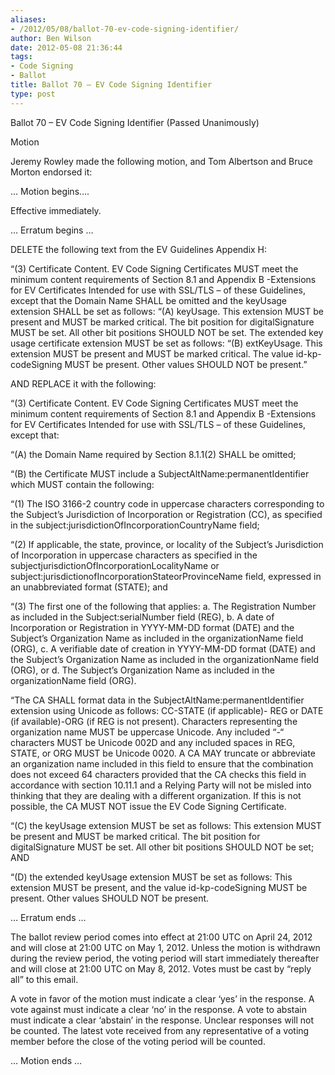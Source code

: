 ```yaml
---
aliases:
- /2012/05/08/ballot-70-ev-code-signing-identifier/
author: Ben Wilson
date: 2012-05-08 21:36:44
tags:
- Code Signing
- Ballot
title: Ballot 70 – EV Code Signing Identifier
type: post
---
```


Ballot 70 – EV Code Signing Identifier (Passed Unanimously)

Motion

Jeremy Rowley made the following motion, and Tom Albertson and Bruce Morton endorsed it:

… Motion begins….

Effective immediately.

… Erratum begins …

DELETE the following text from the EV Guidelines Appendix H:

“(3) Certificate Content. EV Code Signing Certificates MUST meet the minimum content requirements of Section 8.1 and Appendix B -Extensions for EV Certificates Intended for use with SSL/TLS – of these Guidelines, except that the Domain Name SHALL be omitted and the keyUsage extension SHALL be set as follows: “(A) keyUsage. This extension MUST be present and MUST be marked critical. The bit position for digitalSignature MUST be set. All other bit positions SHOULD NOT be set. The extended key usage certificate extension MUST be set as follows: “(B) extKeyUsage. This extension MUST be present and MUST be marked critical. The value id-kp-codeSigning MUST be present. Other values SHOULD NOT be present.”

AND REPLACE it with the following:

“(3) Certificate Content. EV Code Signing Certificates MUST meet the minimum content requirements of Section 8.1 and Appendix B -Extensions for EV Certificates Intended for use with SSL/TLS – of these Guidelines, except that:

“(A) the Domain Name required by Section 8.1.1(2) SHALL be omitted;

“(B) the Certificate MUST include a SubjectAltName:permanentIdentifier which MUST contain the following:

“(1) The ISO 3166-2 country code in uppercase characters corresponding to the Subject’s Jurisdiction of Incorporation or Registration (CC), as specified in the subject:jurisdictionOfIncorporationCountryName field;

“(2) If applicable, the state, province, or locality of the Subject’s Jurisdiction of Incorporation in uppercase characters as specified in the subjectjurisdictionOfIncorporationLocalityName or subject:jurisdictionofIncorporationStateorProvinceName field, expressed in an unabbreviated format (STATE); and

“(3) The first one of the following that applies: a. The Registration Number as included in the Subject:serialNumber field (REG), b. A date of Incorporation or Registration in YYYY-MM-DD format (DATE) and the Subject’s Organization Name as included in the organizationName field (ORG), c. A verifiable date of creation in YYYY-MM-DD format (DATE) and the Subject’s Organization Name as included in the organizationName field (ORG), or d. The Subject’s Organization Name as included in the organizationName field (ORG).

“The CA SHALL format data in the SubjectAltName:permanentIdentifier extension using Unicode as follows: CC-STATE (if applicable)- REG or DATE (if available)-ORG (if REG is not present). Characters representing the organization name MUST be uppercase Unicode. Any included “-“ characters MUST be Unicode 002D and any included spaces in REG, STATE, or ORG MUST be Unicode 0020. A CA MAY truncate or abbreviate an organization name included in this field to ensure that the combination does not exceed 64 characters provided that the CA checks this field in accordance with section 10.11.1 and a Relying Party will not be misled into thinking that they are dealing with a different organization. If this is not possible, the CA MUST NOT issue the EV Code Signing Certificate.

“(C) the keyUsage extension MUST be set as follows: This extension MUST be present and MUST be marked critical. The bit position for digitalSignature MUST be set. All other bit positions SHOULD NOT be set; AND

“(D) the extended keyUsage extension MUST be set as follows: This extension MUST be present, and the value id-kp-codeSigning MUST be present. Other values SHOULD NOT be present.

… Erratum ends …

The ballot review period comes into effect at 21:00 UTC on April 24, 2012 and will close at 21:00 UTC on May 1, 2012. Unless the motion is withdrawn during the review period, the voting period will start immediately thereafter and will close at 21:00 UTC on May 8, 2012. Votes must be cast by “reply all” to this email.

A vote in favor of the motion must indicate a clear ‘yes’ in the response. A vote against must indicate a clear ‘no’ in the response. A vote to abstain must indicate a clear ‘abstain’ in the response. Unclear responses will not be counted. The latest vote received from any representative of a voting member before the close of the voting period will be counted.

… Motion ends …